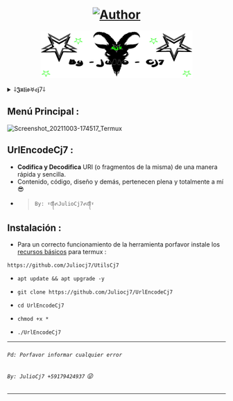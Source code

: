 <h1 align="center"><a href="https://github.com/Juliocj7"><img title="Author" src="https://img.shields.io/badge/Author-𖤐 𝙹𝚞𝚕𝚒𝚘 𝙲𝚓7 𖤐-svg?style=flat&color=000000&logo=github"></a></h1>

<p align="center"><img src="https://github.com/Juliocj7/Juliocj7/blob/main/InicioCj72.gif" width="350" height="110"/> </p>


<details>
<summary>  ⸸𝕵𝖚𝖑𝖎𝖔𖤐𝖈𝖏7⸸ </summary>
<br>

 - 𝑃𝑢𝑒𝑑𝑒𝑠 𝑚𝑖𝑟𝑎𝑟 𝑝𝑒𝑟𝑜... 𝑝𝑜𝑟𝑓𝑎𝑣𝑜𝑟 𝑁𝑂 !!! 𝑐𝑜𝑝𝑖𝑎𝑟 𝑁𝐴𝐷𝐴 !!!

</details>

## Menú Principal :
![Screenshot_20211003-174517_Termux](https://user-images.githubusercontent.com/81049859/135772531-3676a9c5-6ddd-4bbe-924e-800b2bc4d0f3.png)

## UrlEncodeCj7 :
* **Codifica y Decodifica** URI (o fragmentos de la misma) de una manera rápida y sencilla.
* Contenido, código, diseño y demás, pertenecen plena y totalmente a mí :sunglasses:
- > ` By: ⍣᭕ᬁ᭖JulioCj7᭖᭕ᬁ⍣ `

## Instalación :

* Para un correcto funcionamiento de la herramienta porfavor instale los [recursos básicos](https://github.com/Juliocj7/UtilsCj7) para termux :

~~~
https://github.com/Juliocj7/UtilsCj7
~~~

* ` apt update && apt upgrade -y `

* ` git clone https://github.com/Juliocj7/UrlEncodeCj7 `

* ` cd UrlEncodeCj7 `

* ` chmod +x * `

* ` ./UrlEncodeCj7 `

---
###### `Pd: Porfavor informar cualquier error`
###### `By: JulioCj7 +59179424937` :stuck_out_tongue_winking_eye:
---
